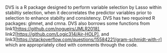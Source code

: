 DVS is a R package designed to perform variable selection by Lasso within stabiltiy selection, when it decorrelates the predictor variables prior to selection to enhance stabilty and consistency. 
DVS has two requoired R packages: glmnet, and cmna.
DVS also borrows some functions from link1[https://github.com/nogueirs/JMLR2018], link2[https://github.com/Logic314/Air-HOLP], and link3[https://stackoverflow.com/questions/15584221/gram-schmidt-with-r] which are appropriately cited with comments through the code.
